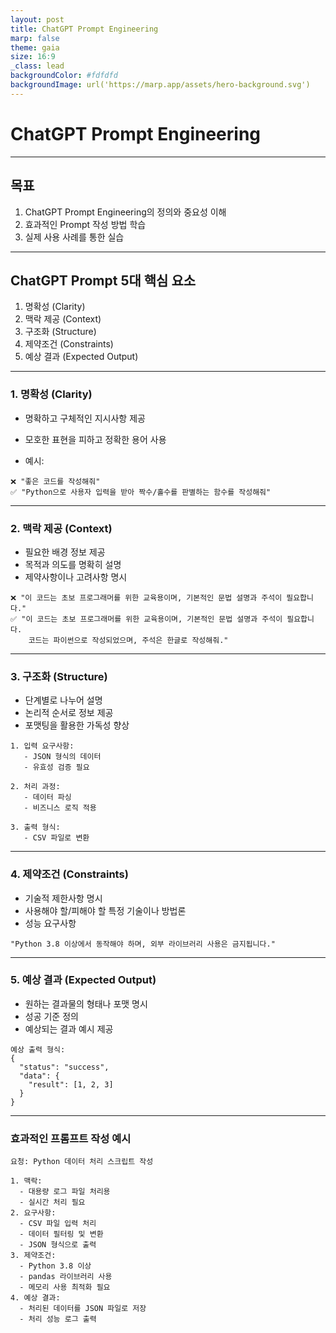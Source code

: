 ```yaml
---
layout: post
title: ChatGPT Prompt Engineering
marp: false
theme: gaia
size: 16:9
_class: lead
backgroundColor: #fdfdfd
backgroundImage: url('https://marp.app/assets/hero-background.svg')
---
```


# ChatGPT Prompt Engineering

---

## 목표

1. ChatGPT Prompt Engineering의 정의와 중요성 이해
2. 효과적인 Prompt 작성 방법 학습
3. 실제 사용 사례를 통한 실습

---

## ChatGPT Prompt 5대 핵심 요소

1. 명확성 (Clarity)
2. 맥락 제공 (Context)
3. 구조화 (Structure)
4. 제약조건 (Constraints)
5. 예상 결과 (Expected Output)

---

### 1. 명확성 (Clarity)

- 명확하고 구체적인 지시사항 제공
- 모호한 표현을 피하고 정확한 용어 사용

- 예시:
```
❌ "좋은 코드를 작성해줘"
✅ "Python으로 사용자 입력을 받아 짝수/홀수를 판별하는 함수를 작성해줘"
```

---

### 2. 맥락 제공 (Context)

- 필요한 배경 정보 제공
- 목적과 의도를 명확히 설명
- 제약사항이나 고려사항 명시

```
❌ "이 코드는 초보 프로그래머를 위한 교육용이며, 기본적인 문법 설명과 주석이 필요합니다."
✅ "이 코드는 초보 프로그래머를 위한 교육용이며, 기본적인 문법 설명과 주석이 필요합니다.
    코드는 파이썬으로 작성되었으며, 주석은 한글로 작성해줘."
```

---

### 3. 구조화 (Structure)

- 단계별로 나누어 설명
- 논리적 순서로 정보 제공
- 포맷팅을 활용한 가독성 향상
```
1. 입력 요구사항:
   - JSON 형식의 데이터
   - 유효성 검증 필요

2. 처리 과정:
   - 데이터 파싱
   - 비즈니스 로직 적용

3. 출력 형식:
   - CSV 파일로 변환
```

---

### 4. 제약조건 (Constraints)

- 기술적 제한사항 명시
- 사용해야 할/피해야 할 특정 기술이나 방법론
- 성능 요구사항
```
"Python 3.8 이상에서 동작해야 하며, 외부 라이브러리 사용은 금지됩니다."
```

---

### 5. 예상 결과 (Expected Output)

- 원하는 결과물의 형태나 포맷 명시
- 성공 기준 정의
- 예상되는 결과 예시 제공

```
예상 출력 형식:
{
  "status": "success",
  "data": {
    "result": [1, 2, 3]
  }
}
```

---

### 효과적인 프롬프트 작성 예시

```
요청: Python 데이터 처리 스크립트 작성

1. 맥락:
  - 대용량 로그 파일 처리용
  - 실시간 처리 필요
2. 요구사항:
  - CSV 파일 입력 처리
  - 데이터 필터링 및 변환
  - JSON 형식으로 출력
3. 제약조건:
  - Python 3.8 이상
  - pandas 라이브러리 사용
  - 메모리 사용 최적화 필요
4. 예상 결과:
  - 처리된 데이터를 JSON 파일로 저장
  - 처리 성능 로그 출력
```

